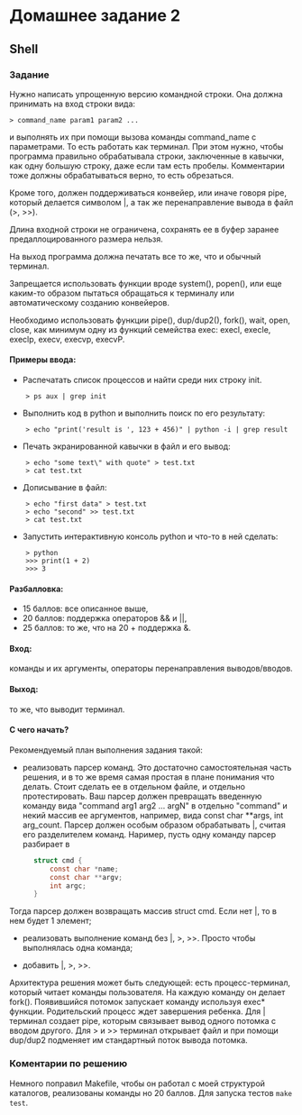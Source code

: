 # Домашнее задание 2
## Shell
### Задание
Нужно написать упрощенную версию командной строки. Она должна
принимать на вход строки вида:
```console
> command_name param1 param2 ...
```
и выполнять их при помощи вызова команды command_name с
параметрами. То есть работать как терминал. При этом нужно, чтобы
программа правильно обрабатывала строки, заключенные в кавычки,
как одну большую строку, даже если там есть пробелы. Комментарии
тоже должны обрабатываться верно, то есть обрезаться.

Кроме того, должен поддерживаться конвейер, или иначе говоря pipe,
который делается символом |, а так же перенаправление вывода в
файл (>, >>).

Длина входной строки не ограничена, сохранять ее в буфер заранее
предаллоцированного размера нельзя.

На выход программа должна печатать все то же, что и обычный
терминал.

Запрещается использовать функции вроде system(), popen(), или еще
каким-то образом пытаться обращаться к терминалу или
автоматическому созданию конвейеров.

Необходимо использовать функции pipe(), dup/dup2(), fork(), wait,
open, close, как минимум одну из функций семейства exec: execl,
execle, execlp, execv, execvp, execvP.

#### Примеры ввода:

- Распечатать список процессов и найти среди них строку init.
```console
    > ps aux | grep init
```
- Выполнить код в python и выполнить поиск по его результату:
```console
    > echo "print('result is ', 123 + 456)" | python -i | grep result
```
- Печать экранированной кавычки в файл и его вывод:
```console
    > echo "some text\" with quote" > test.txt
    > cat test.txt
```
- Дописывание в файл:
```console
    > echo "first data" > test.txt
    > echo "second" >> test.txt
    > cat test.txt
```
- Запустить интерактивную консоль python и что-то в ней сделать:
```console
    > python
    >>> print(1 + 2)
    >>> 3
```
#### Разбалловка:

  - 15 баллов: все описанное выше,
  - 20 баллов: поддержка операторов && и ||,
  - 25 баллов: то же, что на 20 + поддержка &.

#### Вход:
команды и их аргументы, операторы перенаправления
выводов/вводов.

#### Выход:
то же, что выводит терминал.

#### С чего начать? 
Рекомендуемый план выполнения задания такой:

- реализовать парсер команд. Это достаточно самостоятельная часть решения, и в
  то же время самая простая в плане понимания что делать. Стоит сделать ее в
  отдельном файле, и отдельно протестировать. Ваш парсер должен превращать
  введенную команду вида "command arg1 arg2 ... argN" в отдельно "command" и
  некий массив ее аргументов, например, вида const char **args, int arg_count.
  Парсер должен особым образом обрабатывать |, считая его разделителем команд.
  Наример, пусть одну команду парсер разбирает в
```c
      struct cmd {
          const char *name;
          const char **argv;
          int argc;
      }
```
  Тогда парсер должен возвращать массив struct cmd. Если нет |, то в нем будет
  1 элемент;

- реализовать выполнение команд без |, >, >>. Просто чтобы выполнялась одна
  команда;

- добавить |, >, >>.

Архитектура решения может быть следующей: есть процесс-терминал, который
читает команды пользователя. На каждую команду он делает fork(). Появившийся
потомок запускает команду используя exec* функции. Родительский процесс ждет
завершения ребенка. Для | терминал создает pipe, которым связывает вывод одного
потомка с вводом другого. Для > и >> терминал открывает файл и при помощи
dup/dup2 подменяет им стандартный поток вывода потомка.

### Коментарии по решению
Немного поправил Makefile, чтобы он работал с моей структурой каталогов, реализованы команды но 20 баллов. Для запуска тестов ```make test```.
